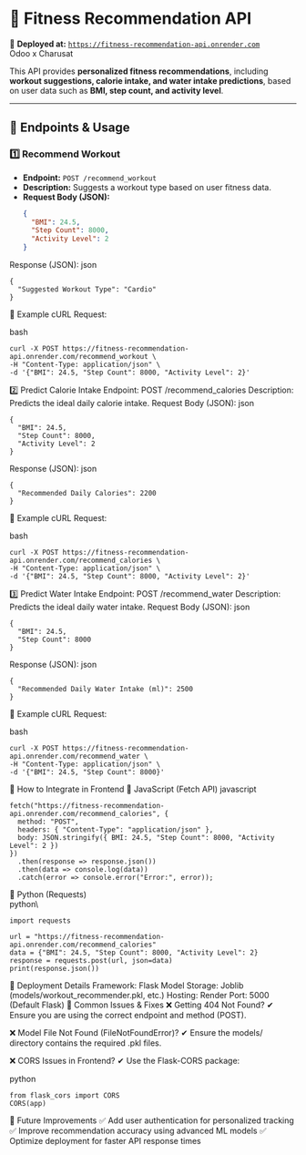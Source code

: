 # **📌 Fitness Recommendation API**  

🚀 **Deployed at:** [`https://fitness-recommendation-api.onrender.com`](https://fitness-recommendation-api.onrender.com)  
Odoo x Charusat

This API provides **personalized fitness recommendations**, including **workout suggestions, calorie intake, and water intake predictions**, based on user data such as **BMI, step count, and activity level**.  

---

## **📌 Endpoints & Usage**  

### **1️⃣ Recommend Workout**
- **Endpoint:** `POST /recommend_workout`
- **Description:** Suggests a workout type based on user fitness data.  
- **Request Body (JSON):**  
  ```json
  {
    "BMI": 24.5,
    "Step Count": 8000,
    "Activity Level": 2
  }
Response (JSON):
json
```
{
  "Suggested Workout Type": "Cardio"
}
```

📌 Example cURL Request:

bash
```
curl -X POST https://fitness-recommendation-api.onrender.com/recommend_workout \
-H "Content-Type: application/json" \
-d '{"BMI": 24.5, "Step Count": 8000, "Activity Level": 2}'
```

2️⃣ Predict Calorie Intake
Endpoint: POST /recommend_calories
Description: Predicts the ideal daily calorie intake.
Request Body (JSON):
json
```
{
  "BMI": 24.5,
  "Step Count": 8000,
  "Activity Level": 2
}
```
Response (JSON):
json
```
{
  "Recommended Daily Calories": 2200
}
```
📌 Example cURL Request:

bash
```
curl -X POST https://fitness-recommendation-api.onrender.com/recommend_calories \
-H "Content-Type: application/json" \
-d '{"BMI": 24.5, "Step Count": 8000, "Activity Level": 2}'
```
3️⃣ Predict Water Intake
Endpoint: POST /recommend_water
Description: Predicts the ideal daily water intake.
Request Body (JSON):
json
```
{
  "BMI": 24.5,
  "Step Count": 8000
}
```
Response (JSON):
json
```
{
  "Recommended Daily Water Intake (ml)": 2500
}
```
📌 Example cURL Request:

bash
```
curl -X POST https://fitness-recommendation-api.onrender.com/recommend_water \
-H "Content-Type: application/json" \
-d '{"BMI": 24.5, "Step Count": 8000}'
```

📌 How to Integrate in Frontend
🔹 JavaScript (Fetch API)
javascript
```
fetch("https://fitness-recommendation-api.onrender.com/recommend_calories", {
  method: "POST",
  headers: { "Content-Type": "application/json" },
  body: JSON.stringify({ BMI: 24.5, "Step Count": 8000, "Activity Level": 2 })
})
  .then(response => response.json())
  .then(data => console.log(data))
  .catch(error => console.error("Error:", error));
  ```

🔹 Python (Requests)\
python\
```
import requests

url = "https://fitness-recommendation-api.onrender.com/recommend_calories"
data = {"BMI": 24.5, "Step Count": 8000, "Activity Level": 2}
response = requests.post(url, json=data)
print(response.json())
```

📌 Deployment Details
Framework: Flask
Model Storage: Joblib (models/workout_recommender.pkl, etc.)
Hosting: Render
Port: 5000 (Default Flask)
📌 Common Issues & Fixes
❌ Getting 404 Not Found?
✔ Ensure you are using the correct endpoint and method (POST).

❌ Model File Not Found (FileNotFoundError)?
✔ Ensure the models/ directory contains the required .pkl files.

❌ CORS Issues in Frontend?
✔ Use the Flask-CORS package:

python
```
from flask_cors import CORS
CORS(app)
```

📌 Future Improvements
✅ Add user authentication for personalized tracking
✅ Improve recommendation accuracy using advanced ML models
✅ Optimize deployment for faster API response times